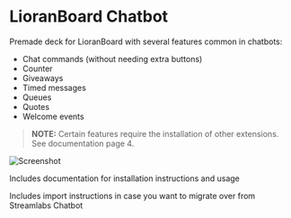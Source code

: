 # LioranBoard Chatbot
Premade deck for LioranBoard with several features common in chatbots:

* Chat commands (without needing extra buttons)
* Counter
* Giveaways
* Timed messages
* Queues
* Quotes
* Welcome events

> **NOTE:** Certain features require the installation of other extensions. See documentation page 4.

![Screenshot](https://user-images.githubusercontent.com/55620774/144302194-9962f893-c963-40db-b385-800569eecb4b.png)

Includes documentation for installation instructions and usage

Includes import instructions in case you want to migrate over from Streamlabs Chatbot
